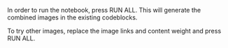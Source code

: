 In order to run the notebook, press RUN ALL. This will generate the combined images in the existing codeblocks.

To try other images, replace the image links and content weight and press RUN ALL.
